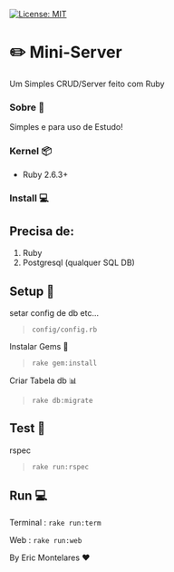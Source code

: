 [![License: MIT](https://img.shields.io/badge/License-MIT-yellow.svg)](https://opensource.org/licenses/MIT)

#  :pencil2: Mini-Server
Um Simples CRUD/Server feito com Ruby

<h3> Sobre 📃</h3>

Simples e para uso de Estudo!

<h3> Kernel 📦</h3>

- Ruby 2.6.3+


<h3> Install 💻</h3>

## Precisa de:
1. Ruby
2. Postgresql (qualquer SQL DB)

## Setup 🔧
setar config de db etc...
> ```config/config.rb```

Instalar Gems 💎
> ```rake gem:install```

Criar Tabela db 📊
> ```rake db:migrate```

## Test 🔨
rspec
> ```rake run:rspec```

## Run 💻
Terminal :
```rake run:term```

Web :
```rake run:web```



By Eric Montelares ❤️
